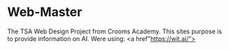 # Web-Master

The TSA Web Design Project from Crooms Academy. This sites purpose is to provide information on AI. Were using: <a href"https://wit.ai/"></a> 
